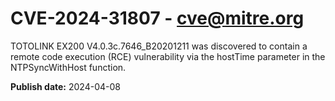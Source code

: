 # CVE-2024-31807 - cve@mitre.org

TOTOLINK EX200 V4.0.3c.7646_B20201211 was discovered to contain a remote code execution (RCE) vulnerability via the hostTime parameter in the NTPSyncWithHost function.

**Publish date:** 2024-04-08
